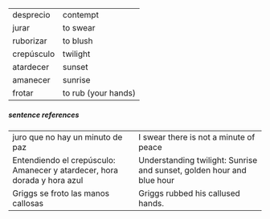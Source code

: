 

| | |
|-|-|
| desprecio | contempt |
| jurar | to swear |
| ruborizar | to blush |
| crepúsculo | twilight |
| atardecer | sunset |
| amanecer | sunrise |
| frotar | to rub (your hands)

##### sentence references

| | |
|-|-|
| juro que no hay un minuto de paz | I swear there is not a minute of peace |
| Entendiendo el crepúsculo: Amanecer y atardecer, hora dorada y hora azul | Understanding twilight: Sunrise and sunset, golden hour and blue hour |
| Griggs se froto las manos callosas | Griggs rubbed his callused hands. |
